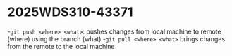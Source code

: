 # 2025WDS310-43371
-`git push <where> <what>`: pushes changes from local machine to remote (where) using the branch (what)
 -`git pull <where> <what>` brings changes from the remote to the local machine

